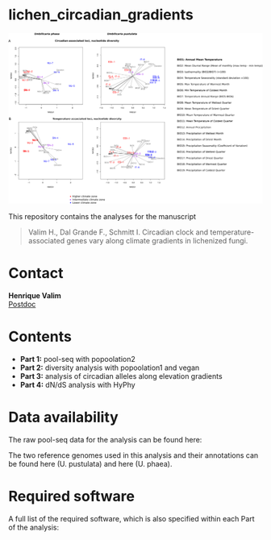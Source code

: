 # lichen_circadian_gradients

![splash](FigureS1.png)

This repository contains the analyses for the manuscript 

> Valim H., Dal Grande F., Schmitt I. Circadian clock and temperature-associated genes vary along climate gradients in lichenized fungi.

# Contact

**Henrique Valim**\
[Postdoc](henrique.valim@senckenberg.de) 

# Contents

- **Part 1:** pool-seq with popoolation2
- **Part 2:** diversity analysis with popoolation1 and vegan
- **Part 3:** analysis of circadian alleles along elevation gradients
- **Part 4:** dN/dS analysis with HyPhy

# Data availability

The raw pool-seq data for the analysis can be found here:

The two reference genomes used in this analysis and their annotations can be found here (U. pustulata) and here (U. phaea).

# Required software

A full list of the required software, which is also specified within each Part of the analysis:



